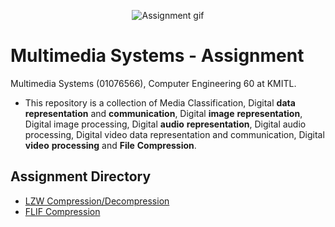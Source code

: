 <p align="center">
 <img src="https://media.giphy.com/media/GecUnSleXiHKCq7pcF/giphy.gif" alt="Assignment gif"/>
</p> 

# Multimedia Systems - Assignment
Multimedia Systems (01076566), Computer Engineering 60 at KMITL.

- This repository is a collection of Media Classification, Digital **data** **representation** and **communication**, Digital **image** **representation**, Digital image processing, Digital **audio** **representation**, Digital audio processing, Digital video data representation and communication, Digital **video** **processing** and **File** **Compression**.
   
## Assignment Directory 
- [LZW Compression/Decompression](src) 
- [FLIF Compression](src)
